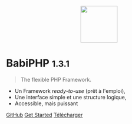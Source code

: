 <!-- _coverpage.md -->

<!--![logo](_medias/php_logo_text.svg)-->

<p align="center"><img src="https://lambirou.github.io/babiphp/medias/logo-babiphp-text-banner.png" height="100"></p>

# BabiPHP <small>1.3.1</small>

> The flexible PHP Framework.

* Un Framework <i>ready-to-use</i> (prêt à l'emploi),
* Une interface simple et une structure logique,
* Accessible, mais puissant

[GitHub](https://github.com/lambirou/babiphp/)
[Get Started](#qu39est-ce-que-babiphp)
[Télécharger](https://github.com/lambirou/babiphp/archive/master.zip)
